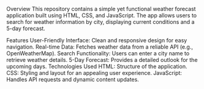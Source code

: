 Overview
This repository contains a simple yet functional weather forecast application built using HTML, CSS, and JavaScript. The app allows users to search for weather information by city, displaying current conditions and a 5-day forecast.

Features
User-Friendly Interface: Clean and responsive design for easy navigation.
Real-time Data: Fetches weather data from a reliable API (e.g., OpenWeatherMap).
Search Functionality: Users can enter a city name to retrieve weather details.
5-Day Forecast: Provides a detailed outlook for the upcoming days.
Technologies Used
HTML: Structure of the application.
CSS: Styling and layout for an appealing user experience.
JavaScript: Handles API requests and dynamic content updates.

